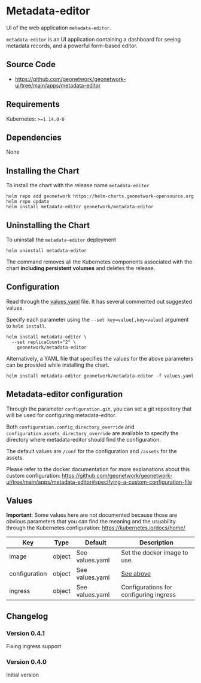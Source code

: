 # Metadata-editor

UI of the web application `metadata-editor`.

`metadata-editor` is an UI application containing a dashboard for seeing metadata records, and a powerful form-based editor.


## Source Code

* https://github.com/geonetwork/geonetwork-ui/tree/main/apps/metadata-editor

## Requirements

Kubernetes: `>=1.14.0-0`

## Dependencies

None

## Installing the Chart

To install the chart with the release name `metadata-editor`

```console
helm repo add geonetwork https://helm-charts.geonetwork-opensource.org
helm repo update
helm install metadata-editor geonetwork/metadata-editor
```

## Uninstalling the Chart

To uninstall the `metadata-editor` deployment

```console
helm uninstall metadata-editor
```

The command removes all the Kubernetes components associated with the chart **including persistent volumes** and deletes the release.

## Configuration

Read through the [values.yaml](./values.yaml) file. It has several commented out suggested values.

Specify each parameter using the `--set key=value[,key=value]` argument to `helm install`.

```console
helm install metadata-editor \
  --set replicaCount="2" \
    geonetwork/metadata-editor
```

Alternatively, a YAML file that specifies the values for the above parameters can be provided while installing the chart.

```console
helm install metadata-editor geonetwork/metadata-editor -f values.yaml
```

## Metadata-editor configuration

Through the parameter `configuration.git`, you can set a git repository that will be used for configuring metadata-editor.

Both `configuration.config_directory_override` and `configuration.assets_directory_override` are available to specify the directory where metadata-editor should find the configuration.

The default values are `/conf` for the configuration and `/assets` for the assets.

Please refer to the docker documentation for more explanations about this custom configuration: https://github.com/geonetwork/geonetwork-ui/tree/main/apps/metadata-editor#specifying-a-custom-configuration-file

## Values

**Important**: Some values here are not documented because those are obvious parameters that you can find the meaning and the usuability through the Kubernetes configuration: https://kubernetes.io/docs/home/

| Key | Type | Default | Description |
|-----|------|---------|-------------|
| image | object | See values.yaml | Set the docker image to use. |
| configuration | object | See values.yaml | [See above](#metadata-editor-configuration) |
| ingress | object | See values.yaml | Configurations for configuring ingress |

## Changelog

### Version 0.4.1

Fixing ingress support

### Version 0.4.0

Initial version
